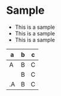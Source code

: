 # Sample

* This is a sample
* This is a sample
* This is a sample

| a  |  b |  c |
|----|----|----|
| A  | B  | C  |
|    | B  |  C |
| .A | B  |  C |
